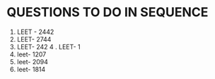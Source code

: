 # QUESTIONS TO DO IN SEQUENCE

1. LEET - 2442
2. LEET- 2744
3. LEET- 242
4  . LEET- 1
5. leet- 1207
5. leet- 2094
5. leet- 1814
